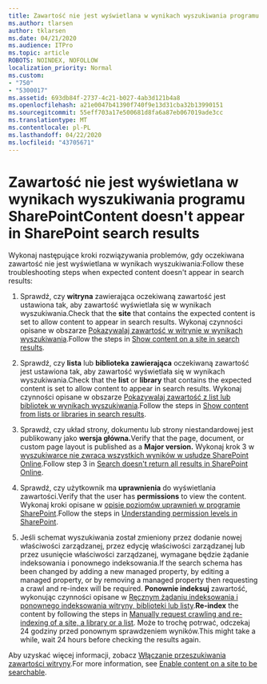 ```yaml
---
title: Zawartość nie jest wyświetlana w wynikach wyszukiwania programu SharePoint
ms.author: tlarsen
author: tklarsen
ms.date: 04/21/2020
ms.audience: ITPro
ms.topic: article
ROBOTS: NOINDEX, NOFOLLOW
localization_priority: Normal
ms.custom:
- "750"
- "5300017"
ms.assetid: 693db84f-2737-4c21-b027-4ab3d121b4a8
ms.openlocfilehash: a21e0047b41390f740f9e13d31cba32b13990151
ms.sourcegitcommit: 55eff703a17e500681d8fa6a87eb067019ade3cc
ms.translationtype: MT
ms.contentlocale: pl-PL
ms.lasthandoff: 04/22/2020
ms.locfileid: "43705671"
---
```

# <a name="content-doesnt-appear-in-sharepoint-search-results"></a><span data-ttu-id="aa1b7-102">Zawartość nie jest wyświetlana w wynikach wyszukiwania programu SharePoint</span><span class="sxs-lookup"><span data-stu-id="aa1b7-102">Content doesn't appear in SharePoint search results</span></span>

<span data-ttu-id="aa1b7-103">Wykonaj następujące kroki rozwiązywania problemów, gdy oczekiwana zawartość nie jest wyświetlana w wynikach wyszukiwania:</span><span class="sxs-lookup"><span data-stu-id="aa1b7-103">Follow these troubleshooting steps when expected content doesn't appear in search results:</span></span>
  
1. <span data-ttu-id="aa1b7-104">Sprawdź, czy **witryna** zawierająca oczekiwaną zawartość jest ustawiona tak, aby zawartość wyświetlała się w wynikach wyszukiwania.</span><span class="sxs-lookup"><span data-stu-id="aa1b7-104">Check that the **site** that contains the expected content is set to allow content to appear in search results.</span></span> <span data-ttu-id="aa1b7-105">Wykonaj czynności opisane w obszarze [Pokazywalaj zawartość w witrynie w wynikach wyszukiwania](https://docs.microsoft.com/sharepoint/make-site-content-searchable#show-content-on-a-site-in-search-results).</span><span class="sxs-lookup"><span data-stu-id="aa1b7-105">Follow the steps in [Show content on a site in search results](https://docs.microsoft.com/sharepoint/make-site-content-searchable#show-content-on-a-site-in-search-results).</span></span>

2. <span data-ttu-id="aa1b7-106">Sprawdź, czy **lista** lub **biblioteka zawierająca** oczekiwaną zawartość jest ustawiona tak, aby zawartość wyświetlała się w wynikach wyszukiwania.</span><span class="sxs-lookup"><span data-stu-id="aa1b7-106">Check that the **list** or **library** that contains the expected content is set to allow content to appear in search results.</span></span> <span data-ttu-id="aa1b7-107">Wykonaj czynności opisane w obszarze [Pokazywalaj zawartość z list lub bibliotek w wynikach wyszukiwania](https://docs.microsoft.com/sharepoint/make-site-content-searchable#show-content-from-lists-or-libraries-in-search-results).</span><span class="sxs-lookup"><span data-stu-id="aa1b7-107">Follow the steps in [Show content from lists or libraries in search results](https://docs.microsoft.com/sharepoint/make-site-content-searchable#show-content-from-lists-or-libraries-in-search-results).</span></span>

3. <span data-ttu-id="aa1b7-108">Sprawdź, czy układ strony, dokumentu lub strony niestandardowej jest publikowany jako **wersja główna.**</span><span class="sxs-lookup"><span data-stu-id="aa1b7-108">Verify that the page, document, or custom page layout is published as a **Major version.**</span></span> <span data-ttu-id="aa1b7-109">Wykonaj krok 3 w [wyszukiwarce nie zwraca wszystkich wyników w usłudze SharePoint Online](https://go.microsoft.com/fwlink/?linkid=874525).</span><span class="sxs-lookup"><span data-stu-id="aa1b7-109">Follow step 3 in [Search doesn't return all results in SharePoint Online](https://go.microsoft.com/fwlink/?linkid=874525).</span></span>

4. <span data-ttu-id="aa1b7-110">Sprawdź, czy użytkownik ma **uprawnienia** do wyświetlania zawartości.</span><span class="sxs-lookup"><span data-stu-id="aa1b7-110">Verify that the user has **permissions** to view the content.</span></span> <span data-ttu-id="aa1b7-111">Wykonaj kroki opisane w [opisie poziomów uprawnień w programie SharePoint](https://docs.microsoft.com/sharepoint/understanding-permission-levels).</span><span class="sxs-lookup"><span data-stu-id="aa1b7-111">Follow the steps in [Understanding permission levels in SharePoint](https://docs.microsoft.com/sharepoint/understanding-permission-levels).</span></span>
    
5. <span data-ttu-id="aa1b7-112">Jeśli schemat wyszukiwania został zmieniony przez dodanie nowej właściwości zarządzanej, przez edycję właściwości zarządzanej lub przez usunięcie właściwości zarządzanej, wymagane będzie żądanie indeksowania i ponownego indeksowania.</span><span class="sxs-lookup"><span data-stu-id="aa1b7-112">If the search schema has been changed by adding a new managed property, by editing a managed property, or by removing a managed property then requesting a crawl and re-index will be required.</span></span> <span data-ttu-id="aa1b7-113">**Ponownie indeksuj** zawartość, wykonując czynności opisane w [Ręcznym żądaniu indeksowania i ponownego indeksowania witryny, biblioteki lub listy](https://docs.microsoft.com/sharepoint/crawl-site-content).</span><span class="sxs-lookup"><span data-stu-id="aa1b7-113">**Re-index** the content by following the steps in [Manually request crawling and re-indexing of a site, a library or a list](https://docs.microsoft.com/sharepoint/crawl-site-content).</span></span> <span data-ttu-id="aa1b7-114">Może to trochę potrwać, odczekaj 24 godziny przed ponownym sprawdzeniem wyników.</span><span class="sxs-lookup"><span data-stu-id="aa1b7-114">This might take a while, wait 24 hours before checking the results again.</span></span>

<span data-ttu-id="aa1b7-115">Aby uzyskać więcej informacji, zobacz [Włączanie przeszukiwania zawartości witryny](https://docs.microsoft.com/sharepoint/make-site-content-searchable).</span><span class="sxs-lookup"><span data-stu-id="aa1b7-115">For more information, see [Enable content on a site to be searchable](https://docs.microsoft.com/sharepoint/make-site-content-searchable).</span></span> 
  
